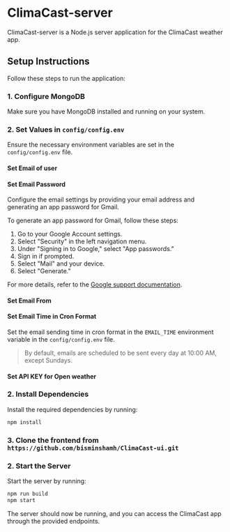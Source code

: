 # ClimaCast-server

ClimaCast-server is a Node.js server application for the ClimaCast weather app.

## Setup Instructions

Follow these steps to run the application:

### 1. Configure MongoDB

Make sure you have MongoDB installed and running on your system.

### 2. Set Values in `config/config.env`

Ensure the necessary environment variables are set in the `config/config.env` file.
#### Set Email of user
#### Set Email Password

Configure the email settings by providing your email address and generating an app password for Gmail.

To generate an app password for Gmail, follow these steps:
1. Go to your Google Account settings.
2. Select "Security" in the left navigation menu.
3. Under "Signing in to Google," select "App passwords."
4. Sign in if prompted.
5. Select "Mail" and your device.
6. Select "Generate."

For more details, refer to the [Google support documentation](https://support.google.com/accounts/answer/185833?hl=en).
#### Set Email From
#### Set Email Time in Cron Format

Set the email sending time in cron format in the `EMAIL_TIME` environment variable in the `config/config.env` file. 

>By default, emails are scheduled to be sent every day at 10:00 AM, except Sundays.
#### Set API KEY for Open weather
### 2. Install Dependencies

Install the required dependencies by running:

```bash
npm install

```

### 3. Clone the frontend from `https://github.com/bisminshamh/ClimaCast-ui.git`
### 2. Start the Server

Start the server by running:

```bash
npm run build
npm start

```
The server should now be running, and you can access the ClimaCast app through the provided endpoints.
